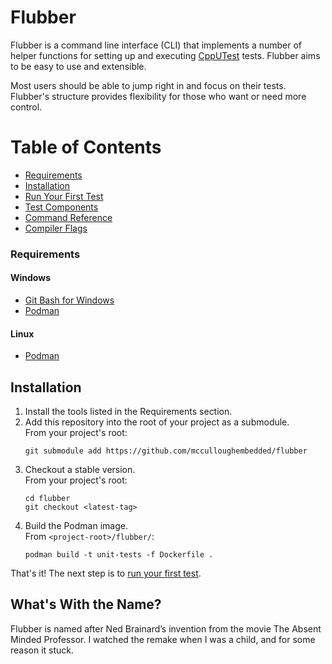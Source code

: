 # Flubber

Flubber is a command line interface (CLI) that implements a number of helper functions for setting up and executing [CppUTest](https://cpputest.github.io/) tests.
Flubber aims to be easy to use and extensible.

Most users should be able to jump right in and focus on their tests.
Flubber's structure provides flexibility for those who want or need more control.

# Table of Contents
* [Requirements](#Requirements)
* [Installation](#Installation)
* [Run Your First Test](./docs/first-test.md)
* [Test Components](./docs/test-components.md)
* [Command Reference](./docs/command-reference.md)
* [Compiler Flags](./docs/compiler-flags.md)

### Requirements

#### Windows
* [Git Bash for Windows](https://git-scm.com/downloads)
* [Podman](https://podman.io/)

#### Linux
* [Podman](https://podman.io/)

## Installation
1. Install the tools listed in the Requirements section.
2. Add this repository into the root of your project as a submodule.\
From your project's root:
    ````console
    git submodule add https://github.com/mcculloughembedded/flubber
    `````
3. Checkout a stable version.\
    From your project's root:
    ````console
    cd flubber
    git checkout <latest-tag>
    `````
4. Build the Podman image.\
    From `<project-root>/flubber/`:
    ````console
    podman build -t unit-tests -f Dockerfile .
    `````

That's it!
The next step is to [run your first test](./docs/first-test.md).

## What's With the Name?
Flubber is named after Ned Brainard’s invention from the movie The Absent Minded Professor.
I watched the remake when I was a child, and for some reason it stuck.
